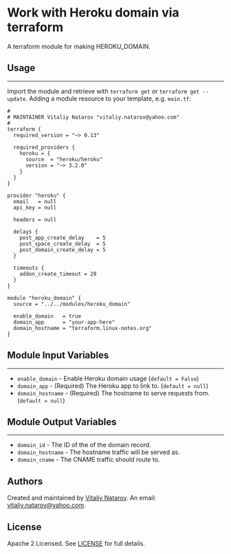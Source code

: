 # Work with Heroku domain via terraform

A terraform module for making HEROKU_DOMAIN.


## Usage
----------------------
Import the module and retrieve with ```terraform get``` or ```terraform get --update```. Adding a module resource to your template, e.g. `main.tf`:

```
#
# MAINTAINER Vitaliy Natarov "vitaliy.natarov@yahoo.com"
#
terraform {
  required_version = "~> 0.13"

  required_providers {
    heroku = {
      source  = "heroku/heroku"
      version = "~> 3.2.0"
    }
  }
}

provider "heroku" {
  email   = null
  api_key = null

  headers = null

  delays {
    post_app_create_delay    = 5
    post_space_create_delay  = 5
    post_domain_create_delay = 5
  }

  timeouts {
    addon_create_timeout = 20
  }
}

module "heroku_domain" {
  source = "../../modules/heroku_domain"

  enable_domain   = true
  domain_app      = "your-app-here"
  domain_hostname = "terraform.linux-notes.org"
}
```

## Module Input Variables
----------------------
- `enable_domain` - Enable Heroku domain usage (`default = False`)
- `domain_app` - (Required) The Heroku app to link to. (`default = null`)
- `domain_hostname` - (Required) The hostname to serve requests from. (`default = null`)

## Module Output Variables
----------------------
- `domain_id` - The ID of the of the domain record.
- `domain_hostname` - The hostname traffic will be served as.
- `domain_cname` - The CNAME traffic should route to.


## Authors

Created and maintained by [Vitaliy Natarov](https://github.com/SebastianUA). An email: [vitaliy.natarov@yahoo.com](vitaliy.natarov@yahoo.com).

## License

Apache 2 Licensed. See [LICENSE](https://github.com/SebastianUA/terraform/blob/master/LICENSE) for full details.
